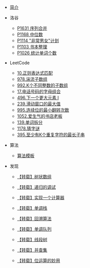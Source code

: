 <!--_sidebar.md -->

- [简介](/README.md)

- 洛谷
  - [P1631 序列合并](/docs/洛谷/P1631_序列合并.md)
  - [P1168 中位数](/docs/洛谷/P1168_中位数.md)
  - [P1114 "非常男女"计划](/docs/洛谷/P1114_“非常男女”计划.md)
  - [P1103 书本整理](/docs/洛谷/P1103_书本整理.md)
  - [P1026 统计单词个数](/docs/洛谷/P1026_统计单词个数.md)

- LeetCode
  - [10.正则表达式匹配](/docs/LeetCode/10、正则表达式匹配.md)
  - [978.湍流子数组](/docs/LeetCode/978、湍流子数组.md)
  - [992.K个不同整数的子数组](/docs/LeetCode/992、K个不同整数的子数组.md)
  - [17.电话号码的字母组合](/docs/LeetCode/17、电话号码的字母组合.md)
  - [496.下一个更大元素 I](/docs/LeetCode/496、下一个更大元素I.md)
  - [239.滑动窗口的最大值](/docs/LeetCode/239、滑动窗口的最大值.md)
  - [995.连续位的最小翻转次数](/docs/LeetCode/995、K连续位的最小翻转次数.md)
  - [1052.爱生气的书店老板](/docs/LeetCode/1052、爱生气的书店老板.md)
  - [139.单词拆分](/docs/LeetCode/139、单词拆分.md)
  - [1178.猜字谜](/docs/LeetCode/1178、猜字谜.md)
  - [395.至少有K个重复字符的最长子串](/docs/LeetCode/395、至少有K个重复字符的最长子串.md)
  
- 算法
  
  - [算法模板](/docs/算法模板.md)
  
- 发现
  - [【转载】树状数组](/docs/发现/[转载]树状数组.md)
  
  - [【转载】递归的调试](/docs/发现/[转载]递归调试技巧.md)
  
  - [【转载】实现一个计算器](/docs/发现/[转载]实现一个计算器.md)
  
  - [【转载】单调栈](/docs/发现/[转载]单调栈.md)
  
  - [【转载】回溯算法](/docs/发现/[转载]回溯算法.md)
  
  - [【转载】单调队列](/docs/发现/[转载]单调队列.md)
  
  - [【转载】线段树](/docs/发现/[转载]线段树.md)
  
  - [【转载】并查集](/docs/发现/[转载]并查集.md)
  
  - [【转载】位运算的妙用](/docs/发现/[转载]位运算的妙用.md)




